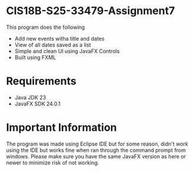 # CIS18B-S25-33479-Assignment7

This program does the following

* Add new events witha title and dates
* View of all dates saved as a list
* Simple and clean UI using JavaFX Controls
* Built using FXML

# Requirements
* Java JDK 23
* JavaFX SDK 24.0.1

# Important Information

The program was made using Eclipse IDE but for some reason, didn't work using the IDE but works fine when ran through the command prompt from windows.
Please make sure you have the same JavaFX version as here or newer to minimize risk of not working.


